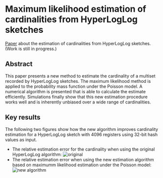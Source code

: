 # Maximum likelihood estimation of cardinalities from HyperLogLog sketches
[Paper](https://github.com/oertl/hyperloglog-sketch-estimation-paper/raw/master/paper/paper.pdf) about the estimation of cardinalities from HyperLogLog sketches. (Work is still in progress.)

## Abstract
This paper presents a new method to estimate the cardinality of a multiset recorded by HyperLogLog sketches. The maximum likelihood method is applied to the probability mass function under the Poisson model. A numerical algorithm is presented that is able to calculate the estimate efficiently. Simulations finally show that this new estimation procedure works well and is inherently unbiased over a wide range of cardinalities.

## Key results
The following two figures show how the new algorithm improves cardinality estimation for a HyperLogLog sketch with 4096 registers using 32-bit hash values as input.
* The relative estimation error for the cardinality when using the original HyperLogLog algorithm:
![original](https://github.com/oertl/hyperloglog-sketch-estimation-paper/raw/master/paper/original_estimate.png)
* The relative estimation error when using the new estimation algorithm based on maximumm likelihood estimation under the Poisson  model:
![new algorithm](https://github.com/oertl/hyperloglog-sketch-estimation-paper/raw/master/paper/max_likelihood_estimate_12_20.png)


